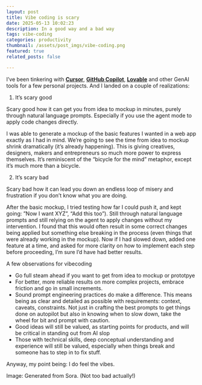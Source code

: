```yaml
---
layout: post
title: Vibe coding is scary
date: 2025-05-13 10:02:23
description: In a good way and a bad way
tags: vibe-coding
categories: productivity
thumbnail: /assets/post_imgs/vibe-coding.png
featured: true
related_posts: false

---
```

I’ve been tinkering with [**Cursor**](https://www.cursor.com/), [**GitHub Copilot**](https://github.com/features/copilot), [**Lovable**](https://lovable.dev/) and other GenAI tools for a few personal projects.  And I landed on a couple of realizations:

1. It’s scary good

Scary good how it can get you from idea to mockup in minutes, purely through natural language prompts. Especially if you use the agent mode to apply code changes directly.

I was able to generate a mockup of the basic features I wanted in a web app exactly as I had in mind. We’re going to see the time from idea to mockup shrink dramatically (it’s already happening). This is giving creatives, designers, makers and entrepreneurs so much more power to express themselves. It’s reminiscent of the “bicycle for the mind” metaphor, except it’s much more than a bicycle.

2. It’s scary bad

Scary bad how it can lead you down an endless loop of misery and frustration if you don’t know what you are doing.

After the basic mockup, I tried testing how far I could push it, and kept going: ”Now I want XYZ”, “Add this too”). Still through natural language prompts and still relying on the agent to apply changes without my intervention. I found that this would often result in some correct changes being applied but something else breaking in the process (even things that were already working in the mockup). Now if I had slowed down, added one feature at a time, and asked for more clarity on how to implement each step before proceeding, I’m sure I’d have had better results.

A few observations for vibecoding

- Go full steam ahead if you want to get from idea to mockup or prototpye
- For better, more reliable results on more complex projects, embrace friction and go in small increments.
- Sound prompt engineering practices do make a difference. This means being as clear and detailed as possible with requirements: context, caveats, constraints. Not just in crafting the best prompts to get things done on autopilot but also in knowing when to slow down, take the wheel for bit and prompt with caution.
- Good ideas will still be valued, as starting points for products, and will be critical in standing out from AI slop
- Those with technical skills, deep conceptual understanding and experience will still be valued, especially when things break and someone has to step in to fix stuff.

Anyway, my point being: I do feel the vibes.

Image: Generated from Sora. (Not too bad actually!)